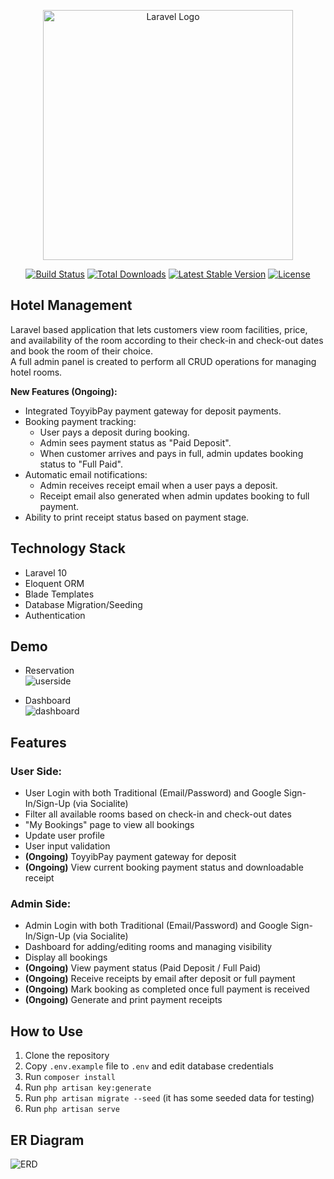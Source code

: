 <p align="center"><a href="https://laravel.com" target="_blank"><img src="https://raw.githubusercontent.com/laravel/art/master/logo-lockup/5%20SVG/2%20CMYK/1%20Full%20Color/laravel-logolockup-cmyk-red.svg" width="400" alt="Laravel Logo"></a></p>

<p align="center">
<a href="https://github.com/laravel/framework/actions"><img src="https://github.com/laravel/framework/workflows/tests/badge.svg" alt="Build Status"></a>
<a href="https://packagist.org/packages/laravel/framework"><img src="https://img.shields.io/packagist/dt/laravel/framework" alt="Total Downloads"></a>
<a href="https://packagist.org/packages/laravel/framework"><img src="https://img.shields.io/packagist/v/laravel/framework" alt="Latest Stable Version"></a>
<a href="https://packagist.org/packages/laravel/framework"><img src="https://img.shields.io/packagist/l/laravel/framework" alt="License"></a>
</p>

## Hotel Management

Laravel based application that lets customers view room facilities, price, and availability of the room according to their check-in and check-out dates and book the room of their choice.  
A full admin panel is created to perform all CRUD operations for managing hotel rooms.

**New Features (Ongoing):**
- Integrated ToyyibPay payment gateway for deposit payments.
- Booking payment tracking:
  - User pays a deposit during booking.
  - Admin sees payment status as "Paid Deposit".
  - When customer arrives and pays in full, admin updates booking status to "Full Paid".
- Automatic email notifications:
  - Admin receives receipt email when a user pays a deposit.
  - Receipt email also generated when admin updates booking to full payment.
- Ability to print receipt status based on payment stage.

## Technology Stack
- Laravel 10
- Eloquent ORM
- Blade Templates
- Database Migration/Seeding
- Authentication

## Demo

- Reservation  
  ![userside](https://github.com/ramezcode1/hotelManagement/assets/135148978/fc2feeb3-c21c-4dc4-83b8-2dc115225386)

- Dashboard  
  ![dashboard](https://github.com/ramezcode1/hotelManagement/assets/135148978/f876a480-efb4-4482-b78f-bbc9859d4e53)

## Features

### User Side:
- User Login with both Traditional (Email/Password) and Google Sign-In/Sign-Up (via Socialite) 
- Filter all available rooms based on check-in and check-out dates  
- "My Bookings" page to view all bookings  
- Update user profile  
- User input validation  
- **(Ongoing)** ToyyibPay payment gateway for deposit  
- **(Ongoing)** View current booking payment status and downloadable receipt  

### Admin Side:
- Admin Login with both Traditional (Email/Password) and Google Sign-In/Sign-Up (via Socialite)
- Dashboard for adding/editing rooms and managing visibility  
- Display all bookings  
- **(Ongoing)** View payment status (Paid Deposit / Full Paid)  
- **(Ongoing)** Receive receipts by email after deposit or full payment  
- **(Ongoing)** Mark booking as completed once full payment is received  
- **(Ongoing)** Generate and print payment receipts  

## How to Use

1. Clone the repository  
2. Copy `.env.example` file to `.env` and edit database credentials  
3. Run `composer install`  
4. Run `php artisan key:generate`  
5. Run `php artisan migrate --seed` (it has some seeded data for testing)  
6. Run `php artisan serve`

## ER Diagram
![ERD](https://github.com/ramezcode1/hotelManagement/assets/135148978/01e6c289-e7b1-4847-932c-be6270ef47ee)
